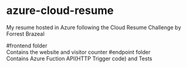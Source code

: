 # azure-cloud-resume
My resume hosted in Azure following the Cloud Resume Challenge by Forrest Brazeal

#frontend folder <br>
 Contains the website and visitor counter
#endpoint folder<br>
 Contains Azure Fuction API(HTTP Trigger code) and Tests